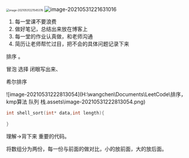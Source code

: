 <img src="H:\wangchen\Documents\LeetCode\排序，kmp算法 队列 栈.assets\image-20210531221545376.png" alt="image-20210531221545376" style="zoom:50%;" />

<img src="H:\wangchen\Documents\LeetCode\排序，kmp算法 队列 栈.assets\image-20210531221631016.png" alt="image-20210531221631016" style="zoom:100%;" />

1. 每一堂课不要浪费
2. 做好笔记，总结出来放在博客上
3. 每一堂的作业认真做，和老师沟通
4. 简历让老师帮忙过目，把不会的具体问题记录下来



排序 。

冒泡 选择 闭眼写出来、

希尔排序

![image-20210531222813054](H:\wangchen\Documents\LeetCode\排序，kmp算法 队列 栈.assets\image-20210531222813054.png)

```cpp
int shell_sort(int* data,int length){
    
}
```

理解->背下来 重要的代码。



将数组分为两份，每一份与前面的做对比，小的放前面，大的放后面。
